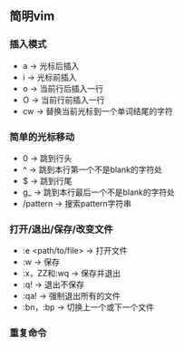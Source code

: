## 简明vim

### 插入模式
- a -> 光标后插入
- i -> 光标前插入
- o -> 当前行后插入一行
- O -> 当前行前插入一行
- cw -> 替换当前光标到一个单词结尾的字符

### 简单的光标移动
- 0 -> 跳到行头
- ^ -> 跳到本行第一个不是blank的字符处
- $ -> 跳到行尾
- g_ -> 跳到本行最后一个不是blank的字符处
- /pattern -> 搜索pattern字符串

### 打开/退出/保存/改变文件
- :e <path/to/file> -> 打开文件
- :w -> 保存
- :x，ZZ和:wq -> 保存并退出
- :q! -> 退出不保存
- :qa! -> 强制退出所有的文件
- :bn，:bp -> 切换上一个或下一个文件

### 重复命令